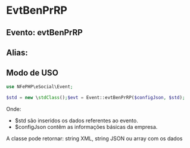 # EvtBenPrRP

## Evento: evtBenPrRP

## Alias: 


## Modo de USO

```php
use NFePHP\eSocial\Event;

$std = new \stdClass();$evt = Event::evtBenPrRP($configJson, $std);
```

Onde:
- $std são inseridos os dados referentes ao evento.
- $configJson contêm as informações básicas da empresa.

A classe pode retornar: string XML, string JSON ou array com os dados
